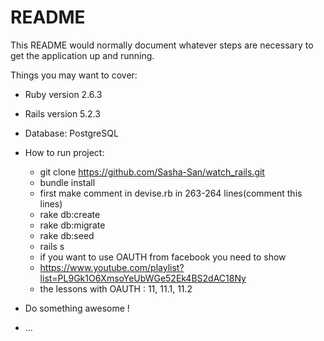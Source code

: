 # README

This README would normally document whatever steps are necessary to get the
application up and running.

Things you may want to cover:

* Ruby version 2.6.3
* Rails version 5.2.3
* Database: PostgreSQL

* How to run project:
	* git clone https://github.com/Sasha-San/watch_rails.git
	* bundle install
	* first make comment in devise.rb in 263-264 lines(comment this lines)
	* rake db:create
	* rake db:migrate
	* rake db:seed
	* rails s
	* if you want to use OAUTH from facebook you need to show
	* https://www.youtube.com/playlist?list=PL9Gk1O6XmsoYeUbWGe52Ek4BS2dAC18Ny
	* the lessons with OAUTH : 11, 11.1, 11.2

* Do something awesome ! 

* ...
